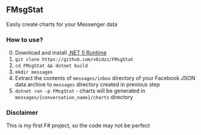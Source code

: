 ## FMsgStat
Easily create charts for your Messenger data
### How to use?
0. Download and install [.NET 5 Runtime](https://dotnet.microsoft.com/download/dotnet/5.0)
1. `git clone https://github.com/v0idzz/FMsgStat`
2. `cd FMsgStat && dotnet build`
3. `mkdir messages`
4. Extract the contents of `messages/inbox` directory of your Facebook JSON data archive to `messages` directory created in previous step
5. `dotnet run -p FMsgStat` - charts will be generated in `messages/{conversation_name}/charts` directory

### Disclaimer
This is my first F# project, so the code may not be perfect
